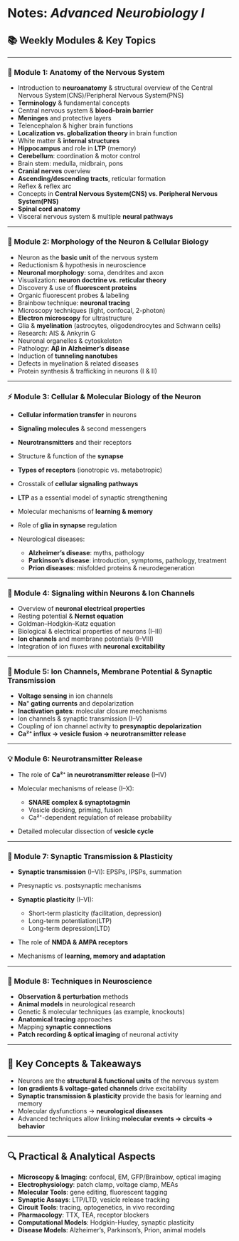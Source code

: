 # Notes: *Advanced Neurobiology I*

## 📚 Weekly Modules & Key Topics

---

### 🧠 Module 1: Anatomy of the Nervous System

* Introduction to **neuroanatomy** & structural overview of the Central Nervous System(CNS)/Peripheral Nervous System(PNS)
* **Terminology** & fundamental concepts
* Central nervous system & **blood–brain barrier**
* **Meninges** and protective layers
* Telencephalon & higher brain functions
* **Localization vs. globalization theory** in brain function
* White matter & **internal structures**
* **Hippocampus** and role in **LTP** (memory)
* **Cerebellum**: coordination & motor control
* Brain stem: medulla, midbrain, pons
* **Cranial nerves** overview
* **Ascending/descending tracts**, reticular formation
* Reflex & reflex arc
* Concepts in **Central Nervous System(CNS) vs. Peripheral Nervous System(PNS)**
* **Spinal cord anatomy**
* Visceral nervous system & multiple **neural pathways**

---

### 🔬 Module 2: Morphology of the Neuron & Cellular Biology

* Neuron as the **basic unit** of the nervous system
* Reductionism & hypothesis in neuroscience
* **Neuronal morphology**: soma, dendrites and axon
* Visualization: **neuron doctrine vs. reticular theory**
* Discovery & use of **fluorescent proteins**
* Organic fluorescent probes & labeling
* Brainbow technique: **neuronal tracing**
* Microscopy techniques (light, confocal, 2-photon)
* **Electron microscopy** for ultrastructure
* Glia & **myelination** (astrocytes, oligodendrocytes and Schwann cells)
* Research: AIS & Ankyrin G
* Neuronal organelles & cytoskeleton
* Pathology: **Aβ in Alzheimer’s disease**
* Induction of **tunneling nanotubes**
* Defects in myelination & related diseases
* Protein synthesis & trafficking in neurons (I & II)

---

### ⚡ Module 3: Cellular & Molecular Biology of the Neuron

* **Cellular information transfer** in neurons
* **Signaling molecules** & second messengers
* **Neurotransmitters** and their receptors
* Structure & function of the **synapse**
* **Types of receptors** (ionotropic vs. metabotropic)
* Crosstalk of **cellular signaling pathways**
* **LTP** as a essential model of synaptic strengthening
* Molecular mechanisms of **learning & memory**
* Role of **glia in synapse** regulation
* Neurological diseases:

  * **Alzheimer’s disease**: myths, pathology
  * **Parkinson’s disease**: introduction, symptoms, pathology, treatment
  * **Prion diseases**: misfolded proteins & neurodegeneration

---

### 🔌 Module 4: Signaling within Neurons & Ion Channels

* Overview of **neuronal electrical properties**
* Resting potential & **Nernst equation**
* Goldman–Hodgkin–Katz equation
* Biological & electrical properties of neurons (I–III)
* **Ion channels** and membrane potentials (I–VIII)
* Integration of ion fluxes with **neuronal excitability**

---

### 🧬 Module 5: Ion Channels, Membrane Potential & Synaptic Transmission

* **Voltage sensing** in ion channels
* **Na⁺ gating currents** and depolarization
* **Inactivation gates**: molecular closure mechanisms
* Ion channels & synaptic transmission (I–V)
* Coupling of ion channel activity to **presynaptic depolarization**
* **Ca²⁺ influx → vesicle fusion → neurotransmitter release**

---

### 💡 Module 6: Neurotransmitter Release

* The role of **Ca²⁺ in neurotransmitter release** (I–IV)
* Molecular mechanisms of release (I–X):

  * **SNARE complex & synaptotagmin**
  * Vesicle docking, priming, fusion
  * Ca²⁺-dependent regulation of release probability
* Detailed molecular dissection of **vesicle cycle**

---

### 🔄 Module 7: Synaptic Transmission & Plasticity

* **Synaptic transmission** (I–VI): EPSPs, IPSPs, summation
* Presynaptic vs. postsynaptic mechanisms
* **Synaptic plasticity** (I–VI):

  * Short-term plasticity (facilitation, depression)
  * Long-term potentiation(LTP)
  * Long-term depression(LTD)
* The role of **NMDA & AMPA receptors**
* Mechanisms of **learning, memory and adaptation**

---

### 🧪 Module 8: Techniques in Neuroscience

* **Observation & perturbation** methods
* **Animal models** in neurological research
* Genetic & molecular techniques (as example, knockouts)
* **Anatomical tracing** approaches
* Mapping **synaptic connections**
* **Patch recording & optical imaging** of neuronal activity

---

## 🧠 Key Concepts & Takeaways

* Neurons are the **structural & functional units** of the nervous system
* **Ion gradients & voltage-gated channels** drive excitability
* **Synaptic transmission & plasticity** provide the basis for learning and memory
* Molecular dysfunctions → **neurological diseases**
* Advanced techniques allow linking **molecular events → circuits → behavior**

---

## 🔍 Practical & Analytical Aspects

* **Microscopy & Imaging**: confocal, EM, GFP/Brainbow, optical imaging
* **Electrophysiology**: patch clamp, voltage clamp, MEAs
* **Molecular Tools**: gene editing, fluorescent tagging
* **Synaptic Assays**: LTP/LTD, vesicle release tracking
* **Circuit Tools**: tracing, optogenetics, in vivo recording
* **Pharmacology**: TTX, TEA, receptor blockers
* **Computational Models**: Hodgkin-Huxley, synaptic plasticity
* **Disease Models**: Alzheimer’s, Parkinson’s, Prion, animal models

